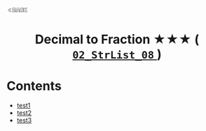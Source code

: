 <p align="left">
  <a href="../README.md">
    <img src="../../Z99-OTHERS/00-common/00-back.png" style="width:10%">
  </a>
</p>

<div align="center">
  <h1>
    Decimal to Fraction ★★★ (
      <a href="https://drive.google.com/file/d/1QfmOmzJvBn66DLlNARVVvvBoOz4RsFt3/view?usp=drive_link">
        <code>02_StrList_08</code>
      </a>
    )
  </h1>
</div>

# Contents

-   [test1]()
-   [test2]()
-   [test3]()
